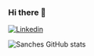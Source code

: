 ### Hi there 👋

[![Linkedin](https://img.shields.io/badge/LinkedIn-0077B5?style=for-the-badge&logo=linkedin&logoColor=white)](https://www.linkedin.com/in/rafael-sanches-0b9365173/)

![Sanches GitHub stats](https://github-readme-stats.vercel.app/api?username=rasanches92&show_icons=true&theme=radical)
